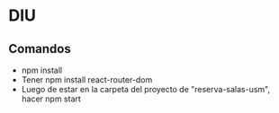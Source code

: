# DIU
## Comandos
* npm install
* Tener npm install react-router-dom
* Luego de estar en la carpeta del proyecto de "reserva-salas-usm", hacer npm start